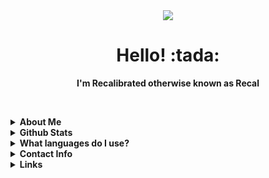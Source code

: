 

<div align="center">
  <img src="https://github.com/recalibrated/recalibrated/blob/master/catjam.gif"></img>
  <h1>Hello! :tada:</h1>
  <b>I'm Recalibrated otherwise known as Recal</b><br>
</div>

<br><details><summary><b>About Me</b></summary>
  <br>
  <small>I am a Full Stack Developer.</small><br>
  <small>Pronouns: <b>He/Him</b></small><br>
  <small>
    Preferred Vscode Theme: <b>Tokyo Night</b> <a href="https://marketplace.visualstudio.com/items?itemName=enkia.tokyo-night">[Link Here]</a>
  </small><br>
  <small>
    I'm currently working on: <b>Frontend for a private app</b><br>
    I'm currently learning: <b>Typescript, Dart and Java.</b>
  </small><br>
  <small>
    Twitter: <a href="https://twitter.com/nerdrecal/">@nerdrecal</a>
  </small>
  <br>
</details>
  
<details><summary><b>Github Stats</b></summary>
  <br>
  <b>Github Stats</b><br>
  <img src= "https://github-readme-stats.vercel.app/api?username=recalibrated&show_icons=true&hide_border=true&count_private=true&theme=tokyonight"></img><br>
  <b>Top Languages</b><br>
  <img src= "https://github-readme-stats.vercel.app/api/top-langs/?username=recalibrated"></img>
  <br>
</details>
  
<details><summary><b>What languages do I use?</b></summary>
 <br>
 I use a lot of languages, but the main ones would be:<br>
 - D<br>
 - Dart<br>
 - Javascript<br>
 - Typescript<br>
 - C#<br>
 - Java<br>
 - C<br>
 - C++<br>
 <br>
</details>
  
<details><summary><b>Contact Info</b></summary>
  <br>
  <small>If my Discord doesn't work feel free to send me an email.</small><br>
  Discord: <b>Recal#0230<b><br>
  Email: <b>hello@recal.club</b> <a href="mailto:hello@recal.club">[Send An Email]</a>
  <br>
</details>
  
<details><summary><b>Links</b></summary>
  <br>
  <a href="https://www.typescriptlang.org/">Typescript</a><br>
  <a href="https://dlang.org/">D</a><br>
  <a href="https://dart.dev/">Dart</a>
  <br>
</details>




